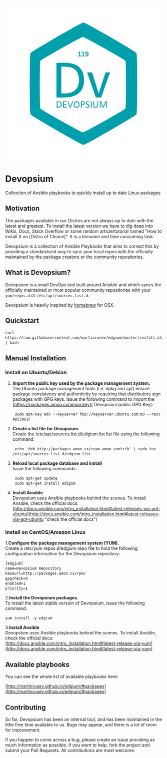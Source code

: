 
![](logo.png)

Devopsium
======

Collection of Ansible playbooks to quickly install up to date Linux packages



## Motivation

The packages available in our Distros are not always up to date with the latest and greatest. To install the latest 
version we have to dig deep into Wikis, Docs, Stack Overflow
or some random article/tutorial named "How to install X on [Distro of Choice]".
It is a tiresome and time consuming task.

Devopsium is a collection of Ansible Playbooks that aims to correct this by providing a  standardized way to sync your local repos with the officially maintained by the package creators or the community repositories.



## What is Devopsium?

Devopsium is a small DevOps tool built around Ansible and which syncs
the  officially maintained or most popular community repositories with your 
`yum/repos.d` or `/etc/apt/sources.list.d`. 


Devopsium is heavily inspired by <a href="http://brew.sh">homebrew</a> for 
OSX. 

## Quickstart 


	curl https://raw.githubusercontent.com/martinrusev/edgium/master/install.sh | bash



## Manual Installation


### Install on Ubuntu/Debian

1. **Import the public key used by the package management system.** <br>
	The Ubuntu package management tools (i.e. dpkg and apt) ensure package consistency and authenticity by requiring that distributors sign packages with GPG keys. Issue the following command to import the [https://packages.amon.cx/amon.key]( Devopsium public GPG Key):

		sudo apt-key adv --keyserver hkp://keyserver.ubuntu.com:80 --recv AD53961F


2. **Create a list file for Devopsium.** <br>
Create the /etc/apt/sources.list.d/edgium.list list file using the following command:


		echo 'deb http://packages.amon.cx/repo amon contrib' | sudo tee /etc/apt/sources.list.d/edgium.list


3. **Reload local package database and install** <br>
Issue the following commands:


		sudo apt-get update
		sudo apt-get install edigum


4. **Install Ansible** <br>
Devopsium uses Ansible playbooks behind the scenes. To install Ansible, check the official docs: 
[http://docs.ansible.com/intro_installation.html#latest-releases-via-apt-ubuntu](http://docs.ansible.com/intro_installation.html#latest-releases-via-apt-ubuntu "check the official docs")


### Install on CentOS/Amazon Linux

1.**Configure the package management system (YUM).** <br>
Create a /etc/yum.repos.d/edgium.repo file to hold the following configuration information for the Devopsium repository:

	[edgium]
	name=Devopsium Repository
	baseurl=http://packages.amon.cx/rpm/
	gpgcheck=0
	enabled=1
	priority=1


2.**Install the Devopsium packages**. <br>
To install the latest stable version of Devopsium, issue the following command:

	yum install -y edgium

3.**Install Ansible** <br>
Devopsium uses Ansible playbooks behind the scenes. To install Ansible, check the official docs: 
[http://docs.ansible.com/intro_installation.html#latest-release-via-yum](http://docs.ansible.com/intro_installation.html#latest-release-via-yum)

## Available playbooks

You can see the whole list of available playbooks here:


[http://martinrusev.github.io/edgium/#packages](http://martinrusev.github.io/edgium/#packages)

## Contributing

So far, Devopsium has been an internal tool, and has been maintained in the little free time available to us. Bugs may appear, and there is a lot of room for improvement.

If you happen to come across a bug, please create an issue providing as much information as possible. If you want to help, fork the project and submit your Pull Requests. All contributions are most welcome.
